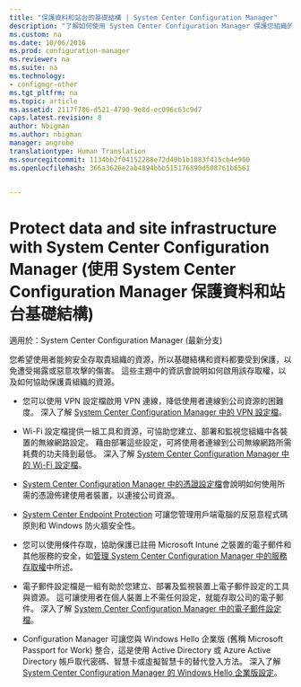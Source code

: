 ```yaml
---
title: "保護資料和站台的基礎結構 | System Center Configuration Manager"
description: "了解如何使用 System Center Configuration Manager 保護您組織的資源，避免暴露或遭受惡意攻擊。"
ms.custom: na
ms.date: 10/06/2016
ms.prod: configuration-manager
ms.reviewer: na
ms.suite: na
ms.technology:
- configmgr-other
ms.tgt_pltfrm: na
ms.topic: article
ms.assetid: 2117f786-d521-4790-9e8d-ec096c63c9d7
caps.latest.revision: 8
author: Nbigman
ms.author: nbigman
manager: angrobe
translationtype: Human Translation
ms.sourcegitcommit: 1134bb2f04152288e72d40b1b1083f415cb4e900
ms.openlocfilehash: 366a3626e2ab4894bbb515176890d508761b6561


---
```

# <a name="protect-data-and-site-infrastructure-with-system-center-configuration-manager"></a>Protect data and site infrastructure with System Center Configuration Manager (使用 System Center Configuration Manager 保護資料和站台基礎結構)

適用於：System Center Configuration Manager (最新分支)


您希望使用者能夠安全存取貴組織的資源，所以基礎結構和資料都要受到保護，以免遭受揭露或惡意攻擊的傷害。 這些主題中的資訊會說明如何啟用該存取權，以及如何協助保護貴組織的資源。  

-   您可以使用 VPN 設定檔啟用 VPN 連線，降低使用者連線到公司資源的困難度。 深入了解 [System Center Configuration Manager 中的 VPN 設定檔](../deploy-use/vpn-profiles.md)。  

-   Wi-Fi 設定檔提供一組工具和資源，可協助您建立、部署和監視您組織中各裝置的無線網路設定。 藉由部署這些設定，可將使用者連線到公司無線網路所需耗費的功夫降到最低。 深入了解 [System Center Configuration Manager 中的 Wi-Fi 設定檔](../deploy-use/introduction-to-wifi-profiles.md)。  

-   [System Center Configuration Manager 中的憑證設定檔](../deploy-use/introduction-to-certificate-profiles.md)會說明如何使用所需的憑證佈建使用者裝置，以連接公司資源。  

-   [System Center Endpoint Protection](../deploy-use/endpoint-protection.md) 可讓您管理用戶端電腦的反惡意程式碼原則和 Windows 防火牆安全性。  

-   您可以使用條件存取，協助保護已註冊 Microsoft Intune 之裝置的電子郵件和其他服務的安全，如[管理 System Center Configuration Manager 中的服務存取權](../deploy-use/manage-access-to-services.md)中所述。  

-   電子郵件設定檔是一組有助於您建立、部署及監視裝置上電子郵件設定的工具與資源。 這可讓使用者在個人裝置上不需任何設定，就能存取公司的電子郵件。 深入了解 [System Center Configuration Manager 中的電子郵件設定檔](../deploy-use/introduction-to-email-profiles.md)。  

-   Configuration Manager 可讓您與 Windows Hello 企業版 (舊稱 Microsoft Passport for Work) 整合，這是使用 Active Directory 或 Azure Active Directory 帳戶取代密碼、智慧卡或虛擬智慧卡的替代登入方法。 深入了解 [System Center Configuration Manager 的 Windows Hello 企業版設定](../deploy-use/windows-hello-for-business-settings.md)。  



<!--HONumber=Nov16_HO1-->


